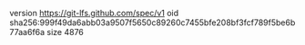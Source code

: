 version https://git-lfs.github.com/spec/v1
oid sha256:999f49da6abb03a9507f5650c89260c7455bfe208bf3fcf789f5be6b77aa6f6a
size 4876
